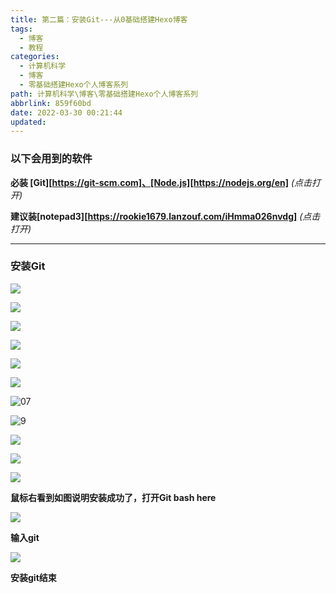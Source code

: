 ```yaml
---
title: 第二篇：安装Git---从0基础搭建Hexo博客
tags:
  - 博客
  - 教程
categories:
  - 计算机科学
  - 博客
  - 零基础搭建Hexo个人博客系列
path: 计算机科学\博客\零基础搭建Hexo个人博客系列
abbrlink: 859f60bd
date: 2022-03-30 00:21:44
updated: 
---
```


### 以下会用到的软件

**必装 [Git][https://git-scm.com]、[Node.js][https://nodejs.org/en]** *(点击打开)*

**建议装[notepad3][https://rookie1679.lanzouf.com/iHmma026nvdg]** *(点击打开)*

---

### 安装Git

![](https://s2.loli.net/2022/03/30/BQvOwdEjhy2Mxpi.jpg)

![](https://s2.loli.net/2022/03/30/cynKHCaWvM1lhPQ.jpg)

![](https://s2.loli.net/2022/03/30/mGnE9UXQfjSF4LA.jpg)

![](https://s2.loli.net/2022/03/30/5Y6oqd7uJGQZ3x9.jpg)

![](https://s2.loli.net/2022/03/30/7ulfP3VQJDIR49b.jpg)

![](https://s2.loli.net/2022/03/30/O71bgvBpnoya5UN.jpg)



![07](https://tva2.sinaimg.cn/large/0065wfS6ly8h0rsgp2d5yj30dv0aw756.jpg)

![9](https://tva1.sinaimg.cn/large/0065wfS6ly8h0rshgpo17j30dv0aw74s.jpg)

![](https://s2.loli.net/2022/03/30/5yNqYXRIFf2kpxc.jpg)

![](https://s2.loli.net/2022/03/30/8j3PsJFgN6e1IxB.jpg)

![](https://s2.loli.net/2022/03/30/Pz4C6HLjdQiE7MB.jpg)

**鼠标右看到如图说明安装成功了，打开Git bash here**

![](https://s2.loli.net/2022/03/30/FbARg18aejdJUVO.jpg)

**输入git**

![](https://s2.loli.net/2022/03/30/7qTxPmE6YGFOklK.jpg)

**安装git结束**
